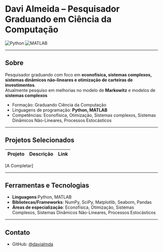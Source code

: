 # Davi Almeida – Pesquisador Graduando em Ciência da Computação

![Python](https://img.shields.io/badge/Python-Competente-yellow)
![MATLAB](https://img.shields.io/badge/MATLAB-Competente-orange)

---

## Sobre
Pesquisador graduando com foco em **econofísica, sistemas complexos, sistemas dinâmicos não-lineares e otimização de carteiras de investimentos**.  
Atualmente pesquiso em melhorias no modelo de **Markowitz** e modelos de **sistemas complexos**

- Formação: Graduando Ciência da Computação 
- Linguagens de programação: **Python, MATLAB**  
- Competências: Econofísica, Otimização, Sistemas complexos, Sistemas Dinâmicos Não-Lineares, Processos Estocásticos  

---

## Projetos Selecionados

| Projeto | Descrição | Link |
|---------|-----------|------|
[A Completar]

---

## Ferramentas e Tecnologias

- **Linguagens**:Python, MATLAB
- **Bibliotecas/Frameworks**: NumPy, SciPy, Matplotlib, Seaborn, Pandas  
- **Áreas de especialização**: Econofísica, Otimização, Sistemas Complexos, Sistemas Dinâmicos Não-Lineares, Processos Estocásticos

---



## Contato

- GitHub: [@davialmda](https://github.com/davialmda)    

